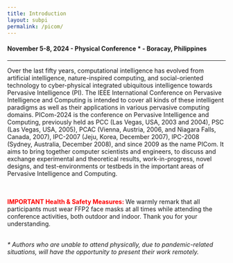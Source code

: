 ```yaml
---
title: Introduction
layout: subpi
permalink: /picom/
---
```


<div class="row">
<div class="col-md-10 mb-5">

<h4>November 5-8, 2024 - Physical Conference * - Boracay, Philippines</h4>
<hr/>

<p>
Over the last fifty years, computational intelligence has evolved from artificial intelligence, nature-inspired computing, and social-oriented technology to cyber-physical integrated ubiquitous intelligence towards Pervasive Intelligence (PI). The IEEE International Conference on Pervasive Intelligence and Computing is intended to cover all kinds of these intelligent paradigms as well as their applications in various pervasive computing domains.
PICom-2024 is the conference on Pervasive Intelligence and Computing, previously held as PCC (Las Vegas, USA, 2003 and 2004), PSC (Las Vegas, USA, 2005), PCAC (Vienna, Austria, 2006, and Niagara Falls, Canada, 2007), IPC-2007 (Jeju, Korea, December 2007), IPC-2008 (Sydney, Australia, December 2008), and since 2009 as the name PICom. It aims to bring together computer scientists and engineers, to discuss and exchange experimental and theoretical results, work-in-progress, novel designs, and test-environments or testbeds in the important areas of Pervasive Intelligence and Computing.
</p>
<br/>
<br/>
	<font color=red><b>IMPORTANT Health & Safety Measures: </b></font> We warmly remark that all participants must wear FFP2 face masks at all times while attending the conference activities, both outdoor and indoor.
	Thank you for your understanding.	
<br/>
<br/>
<p><i>* Authors who are unable to attend physically, due to pandemic-related situations, will have the opportunity to present their work remotely.</i></p>

</div>
</div>
